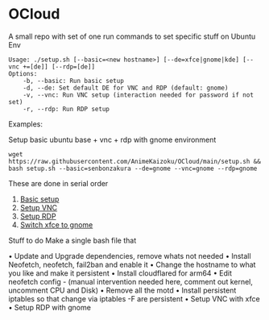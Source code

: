 # OCloud

A small repo with set of one run commands to set specific stuff on Ubuntu Env

```
Usage: ./setup.sh [--basic=<new hostname>] [--de=xfce|gnome|kde] [--vnc +=[de]] [--rdp=[de]]
Options:
    -b, --basic: Run basic setup
    -d, --de: Set default DE for VNC and RDP (default: gnome)
    -v, --vnc: Run VNC setup (interaction needed for password if not set)
    -r, --rdp: Run RDP setup
```

Examples: 

Setup basic ubuntu base + vnc + rdp with gnome environment
```
wget https://raw.githubusercontent.com/AnimeKaizoku/OCloud/main/setup.sh && bash setup.sh --basic=senbonzakura --de=gnome --vnc=gnome --rdp=gnome
```


These are done in serial order 

1. [Basic setup](https://github.com/AnimeKaizoku/OCloud/blob/main/Basic%20Setup.md)
2. [Setup VNC](https://github.com/AnimeKaizoku/OCloud/blob/main/VNC.md)
3. [Setup RDP](https://github.com/AnimeKaizoku/OCloud/blob/main/RDP.md)
4. [Switch xfce to gnome](https://github.com/AnimeKaizoku/OCloud/blob/main/gnome-session-with-xrdp.md) 


Stuff to do 
Make a single bash file that 

• Update and Upgrade dependencies, remove whats not needed
• Install Neofetch, neofetch, fail2ban and enable it
• Change the hostname to what you like and make it persistent
• Install cloudflared for arm64
• Edit neofetch config - (manual intervention needed here, comment out kernel, uncomment CPU and Disk)
• Remove all the motd
• Install persistent iptables so that change via iptables -F are persistent
• Setup VNC with xfce
• Setup RDP with gnome
